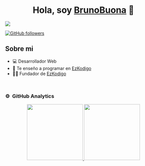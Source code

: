 <div align="center">
<h1 align="center">Hola, soy <a href="#">BrunoBuona</a> 👋</h1>
</div>
<img src="https://i.ibb.co/HK5P772/Foto-de-fondo-para-Linked-In-sobre-cazadora-de-talentos-moderno-negro-y-morado.png">

[![GitHub followers](https://img.shields.io/github/followers/BrunoBuona?style=social)](https://github.com/BrunoBuona)

## Sobre mi

- 💻 Desarrollador Web
- 🎥 Te enseño a programar en [EzKodigo](https://ezkodigo.com)
- 🧑‍🏫 Fundador de [EzKodigo](https://ezkodigo.com)
<br>

### ⚙️ &nbsp;GitHub Analytics

<p align="center">
<a href="https://github.com/BrunoBuona">
  <img height="180em" src="https://github-readme-stats-eight-theta.vercel.app/api?username=BrunoBuona&show_icons=true&theme=algolia&include_all_commits=true&count_private=true"/>
  <img height="180em" src="https://github-readme-stats-eight-theta.vercel.app/api/top-langs/?username=BrunoBuona&layout=compact&langs_count=8&theme=algolia"/>
</a>
</p>

